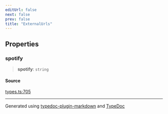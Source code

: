 ```yaml
---
editUrl: false
next: false
prev: false
title: "ExternalUrls"
---
```


## Properties

### spotify

> **spotify**: `string`

#### Source

[types.ts:705](https://github.com/fostertheweb/spotify-web-sdk/blob/b2835c1/src/types.ts#L705)

***

Generated using [typedoc-plugin-markdown](https://www.npmjs.com/package/typedoc-plugin-markdown) and [TypeDoc](https://typedoc.org/)
